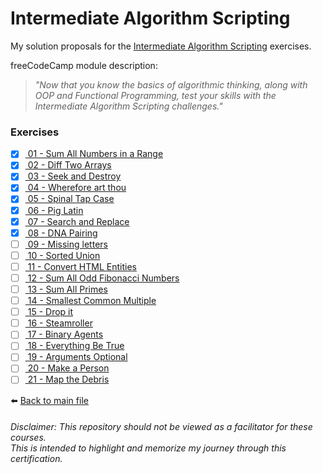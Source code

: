 # Intermediate Algorithm Scripting

My solution proposals for
the [Intermediate Algorithm Scripting](https://www.freecodecamp.org/learn/javascript-algorithms-and-data-structures/#intermediate-algorithm-scripting)
exercises.

freeCodeCamp module description:
> *"Now that you know the basics of algorithmic thinking, along with OOP and Functional Programming, test your skills with the Intermediate Algorithm Scripting challenges."*

### Exercises

- [X] [ 01 - Sum All Numbers in a Range](01-sum-all-numbers-in-a-range.js)
- [X] [ 02 - Diff Two Arrays](02-diff-two-arrays.js)
- [X] [ 03 - Seek and Destroy](03-seek-and-destroy.js)
- [X] [ 04 - Wherefore art thou](04-wherefore-art-thou.js)
- [X] [ 05 - Spinal Tap Case](05-spinal-tap-case.js)
- [X] [ 06 - Pig Latin](06-pig-latin.js)
- [X] [ 07 - Search and Replace](07-search-and-replace.js)
- [X] [ 08 - DNA Pairing](08-dna-pairing.js)
- [ ] [ 09 - Missing letters]()
- [ ] [ 10 - Sorted Union]()
- [ ] [ 11 - Convert HTML Entities]()
- [ ] [ 12 - Sum All Odd Fibonacci Numbers]()
- [ ] [ 13 - Sum All Primes]()
- [ ] [ 14 - Smallest Common Multiple]()
- [ ] [ 15 - Drop it]()
- [ ] [ 16 - Steamroller]()
- [ ] [ 17 - Binary Agents]()
- [ ] [ 18 - Everything Be True]()
- [ ] [ 19 - Arguments Optional]()
- [ ] [ 20 - Make a Person]()
- [ ] [ 21 - Map the Debris]()

⬅️ [Back to main file](../README.md)

###### Disclaimer: This repository should not be viewed as a facilitator for these courses. <br> This is intended to highlight and memorize my journey through this certification.